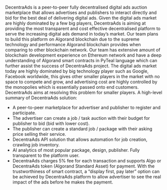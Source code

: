 DecentraAds is a peer-to-peer fully decentralised digital ads auction marketplace that allows advertises and publishers to interact directly and bid for the best deal of delivering digital ads. Given the digital ads market are highly dominated by a few big players, DecentraAds is aiming at providing the most transparent and cost effective decentralised platform to serve the increasing digital ads demand in today’s market.
Our team plans to build this platform on Algorand blockchain due to the supreme technology and performance Algorand blockchain provides when comparing to other blockchain network. Our team has extensive amount of blockchain development experience on Ethereum network and have a deep understanding of Algorand smart contracts in PyTeal language which can further assist the success of DecentraAds project.
The digital ads market today are highly dominated by big technology player such as Google, Facebook worldwide, this gives other smaller players in the market with no space to compete and grow, and advertising cost are highly controlled by the monopolies which is essentially passed onto end customers. DecentraAds aims at resolving this problem for smaller players.
A high-level summary of DecentraAds solution:
-	A peer-to-peer marketplace for advertiser and publisher to register and participate.
-	The advertiser can create a job / task auction with their budget for publisher to bid (bid with lower cost).
-	The publisher can create a standard job / package with their asking price selling their service.
-	DecentraAds API solution that allows automation for job creation, crawling job inventory.
-	AI analytics of most popular package, design, publisher. Fully transparent to the platform user.
-	DecentraAds charges 5% fee for each transaction and supports Algo or DecentraAds token (Algorand Standard Asset) for payment. With the trustworthiness of smart contract, a “display first, pay later” option can be achieved by DecentraAds platform to allow advertiser to see the real impact of the ads before he makes the payment.
